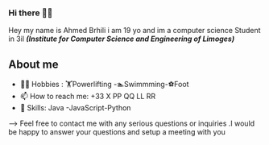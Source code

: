 ### Hi there 👋🏼
Hey my name is Ahmed Brhili i am 19 yo and im a computer science Student in 3il **_(Institute for Computer Science and Engineering of Limoges)_**


## About me 
- 💪🏼 Hobbies : 🏋️Powerlifting -🏊‍Swimmming-⚽Foot
- 📫 How to reach me: +33 X PP QQ LL RR
- 💯 Skills:  Java -JavaScript-Python 

--> Feel free to contact me with any serious questions or inquiries .I would be happy to answer your questions and setup a meeting with you

